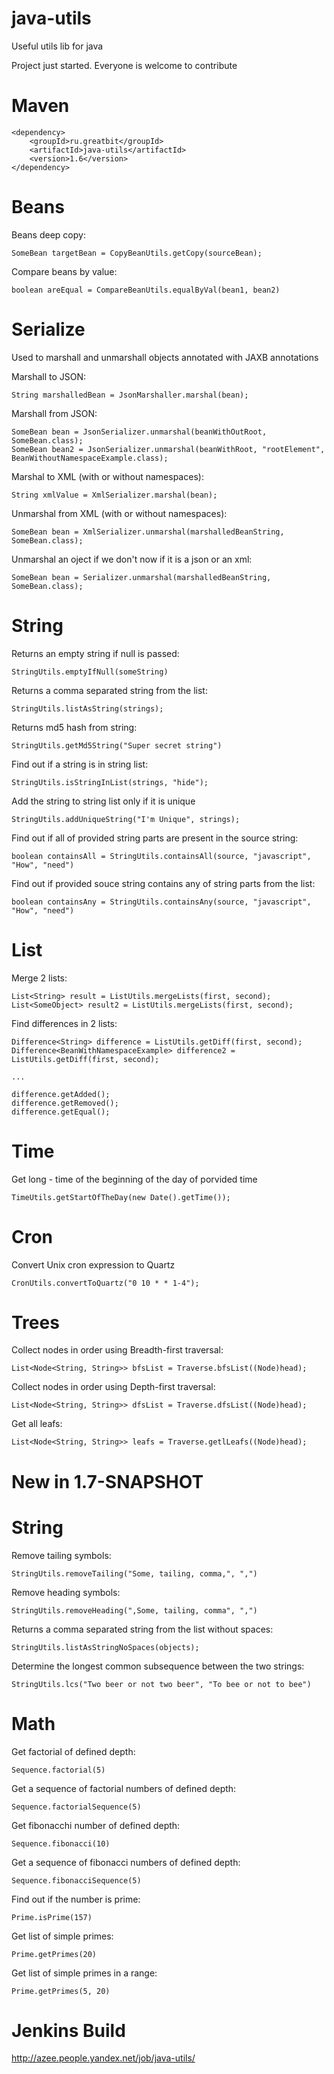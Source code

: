 java-utils
==========

Useful utils lib for java

Project just started. Everyone is welcome to contribute

Maven
==========

```
<dependency>
    <groupId>ru.greatbit</groupId>
    <artifactId>java-utils</artifactId>
    <version>1.6</version>
</dependency>
```

Beans
==========
Beans deep copy:

```
SomeBean targetBean = CopyBeanUtils.getCopy(sourceBean);
```


Compare beans by value:
```
boolean areEqual = CompareBeanUtils.equalByVal(bean1, bean2)
```


Serialize
==========
Used to marshall and unmarshall objects annotated with JAXB annotations

Marshall to JSON:

```
String marshalledBean = JsonMarshaller.marshal(bean);
```

Marshall from JSON:

```
SomeBean bean = JsonSerializer.unmarshal(beanWithOutRoot, SomeBean.class);
SomeBean bean2 = JsonSerializer.unmarshal(beanWithRoot, "rootElement",  BeanWithoutNamespaceExample.class);
```

Marshal to XML (with or without namespaces):

```
String xmlValue = XmlSerializer.marshal(bean);
```

Unmarshal from XML (with or without namespaces):

```
SomeBean bean = XmlSerializer.unmarshal(marshalledBeanString, SomeBean.class);
```


Unmarshal an oject if we don't now if it is a json or an xml:

```
SomeBean bean = Serializer.unmarshal(marshalledBeanString, SomeBean.class);
```

String
==========
Returns an empty string if null is passed:

```
StringUtils.emptyIfNull(someString)
```


Returns a comma separated string from the list:

```
StringUtils.listAsString(strings);
```


Returns md5 hash from string:

```
StringUtils.getMd5String("Super secret string")
```


Find out if a string is in string list:

```
StringUtils.isStringInList(strings, "hide");
```


Add the string to string list only if it is unique

```
StringUtils.addUniqueString("I'm Unique", strings);
```


Find out if all of provided string parts are present in the source string:

```
boolean containsAll = StringUtils.containsAll(source, "javascript", "How", "need")
```


Find out if provided souce string contains any of string parts from the list:

```
boolean containsAny = StringUtils.containsAny(source, "javascript", "How", "need")
```

List
==========
Merge 2 lists:
```
List<String> result = ListUtils.mergeLists(first, second);
List<SomeObject> result2 = ListUtils.mergeLists(first, second);
```

Find differences in 2 lists:
```
Difference<String> difference = ListUtils.getDiff(first, second);
Difference<BeanWithNamespaceExample> difference2 = ListUtils.getDiff(first, second);

...

difference.getAdded();
difference.getRemoved();
difference.getEqual();
```

Time
==========
Get long - time of the beginning of the day of porvided time

```
TimeUtils.getStartOfTheDay(new Date().getTime());
```

Cron
==========
Convert Unix cron expression to Quartz

```
CronUtils.convertToQuartz("0 10 * * 1-4");
```

Trees
==========
Collect nodes in order using Breadth-first traversal:

```
List<Node<String, String>> bfsList = Traverse.bfsList((Node)head);
```


Collect nodes in order using Depth-first traversal:

```
List<Node<String, String>> dfsList = Traverse.dfsList((Node)head);
```


Get all leafs:

```
List<Node<String, String>> leafs = Traverse.getlLeafs((Node)head);
```


New in 1.7-SNAPSHOT
==========

String
==========
Remove tailing symbols:

```
StringUtils.removeTailing("Some, tailing, comma,", ",")
```

Remove heading symbols:

```
StringUtils.removeHeading(",Some, tailing, comma", ",")
```

Returns a comma separated string from the list without spaces:

```
StringUtils.listAsStringNoSpaces(objects);
```

Determine the longest common subsequence between the two strings:
```
StringUtils.lcs("Two beer or not two beer", "To bee or not to bee")
```
Math
==========
Get factorial of defined depth:

```
Sequence.factorial(5)
```


Get a sequence of factorial numbers of defined depth:

```
Sequence.factorialSequence(5)
```


Get fibonacchi number of defined depth:

```
Sequence.fibonacci(10)
```

Get a sequence of fibonacci numbers of defined depth:

```
Sequence.fibonacciSequence(5)
```


Find out if the number is prime:

```
Prime.isPrime(157)
```


Get list of simple primes:

```
Prime.getPrimes(20)
```


Get list of simple primes in a range:

```
Prime.getPrimes(5, 20)
```


Jenkins Build
==========
http://azee.people.yandex.net/job/java-utils/

